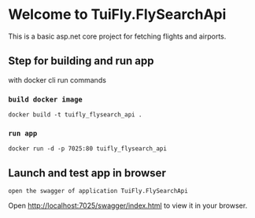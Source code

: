# Welcome to TuiFly.FlySearchApi

This is a basic asp.net core project for fetching flights and airports.

## Step for building and run app

with docker cli run commands

### `build docker image`

```
docker build -t tuifly_flysearch_api .
```

### `run app`

```
docker run -d -p 7025:80 tuifly_flysearch_api
```

## Launch and test app in browser

`open the swagger of application TuiFly.FlySearchApi`

Open [http://localhost:7025/swagger/index.html](http://localhost:7025/swagger/index.html) to view it in your browser.
